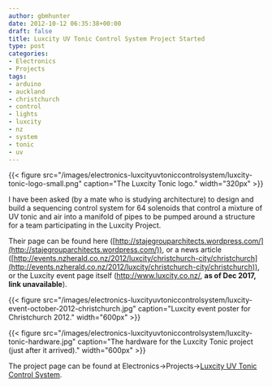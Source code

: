 ```yaml
---
author: gbmhunter
date: 2012-10-12 06:35:38+00:00
draft: false
title: Luxcity UV Tonic Control System Project Started
type: post
categories:
- Electronics
- Projects
tags:
- arduino
- auckland
- christchurch
- control
- lights
- luxcity
- nz
- system
- tonic
- uv
---
```


{{< figure src="/images/electronics-luxcityuvtoniccontrolsystem/luxcity-tonic-logo-small.png" caption="The Luxcity Tonic logo."  width="320px" >}}

I have been asked (by a mate who is studying architecture) to design and build a sequencing control system for 64 solenoids that control a mixture of UV tonic and air into a manifold of pipes to be pumped around a structure for a team participating in the Luxcity Project.

Their page can be found here ([http://stajegrouparchitects.wordpress.com/](http://stajegrouparchitects.wordpress.com/)), or a news article ([http://events.nzherald.co.nz/2012/luxcity/christchurch-city/christchurch](http://events.nzherald.co.nz/2012/luxcity/christchurch-city/christchurch)), or the Luxcity event page itself (http://www.luxcity.co.nz/, **as of Dec 2017, link unavailable**).

{{< figure src="/images/electronics-luxcityuvtoniccontrolsystem/luxcity-event-october-2012-christchurch.jpg" caption="Luxcity event poster for Christchurch 2012."  width="600px" >}}

{{< figure src="/images/electronics-luxcityuvtoniccontrolsystem/luxcity-tonic-hardware.jpg" caption="The hardware for the Luxcity Tonic project (just after it arrived)."  width="600px" >}}

The project page can be found at Electronics->Projects->[Luxcity UV Tonic Control System](/electronics/projects/luxcity-uv-tonic-control-system).
